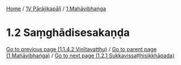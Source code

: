 
[Home](/) / [1V Pārājikapāḷi](../../1V.md) / [1 Mahāvibhaṅga](../1.md)

# 1.2 Saṃghādisesakaṇḍa


[Go to previous page (1.1.4.2 Vinītavatthu)](1.1/1.1.4/1.1.4.2.md) / [Go to parent page (1 Mahāvibhaṅga)](../1.md) / [Go to next page (1.2.1 Sukkavissaṭṭhisikkhāpada)](1.2/1.2.1.md)


